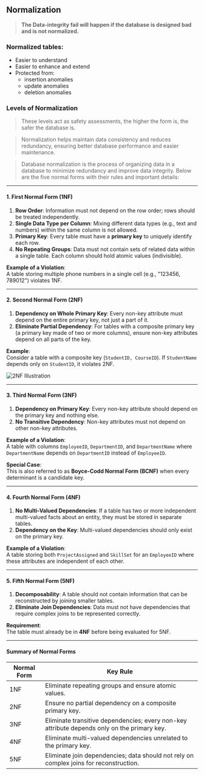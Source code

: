 ## Normalization

> **The Data-integrity fail will happen if the database is designed bad and is not normalized.**

### Normalized tables:
- Easier to understand
- Easier to enhance and extend
- Protected from:
	- insertion anomalies
	- update anomalies
	- deletion anomalies

### Levels of Normalization

> These levels act as safety assessments, the higher the form is, the safer the database is.

>  Normalization helps maintain data consistency and reduces redundancy, ensuring better database performance and easier maintenance.

>Database normalization is the process of organizing data in a database to minimize redundancy and improve data integrity. Below are the five normal forms with their rules and important details:

---

#### 1. First Normal Form (1NF)
1. **Row Order**: Information must not depend on the row order; rows should be treated independently.
2. **Single Data Type per Column**: Mixing different data types (e.g., text and numbers) within the same column is not allowed.
3. **Primary Key**: Every table must have a **primary key** to uniquely identify each row.
4. **No Repeating Groups**: Data must not contain sets of related data within a single table. Each column should hold atomic values (indivisible).

**Example of a Violation**:  
A table storing multiple phone numbers in a single cell (e.g., "123456, 789012") violates 1NF.

---

#### 2. Second Normal Form (2NF)
1. **Dependency on Whole Primary Key**: Every non-key attribute must depend on the entire primary key, not just a part of it.
2. **Eliminate Partial Dependency**: For tables with a composite primary key (a primary key made of two or more columns), ensure non-key attributes depend on all parts of the key.

**Example**:  
Consider a table with a composite key (`StudentID, CourseID`). If `StudentName` depends only on `StudentID`, it violates 2NF.

![2NF Illustration](2nd-lvl-nf.png)

---

#### 3. Third Normal Form (3NF)
1. **Dependency on Primary Key**: Every non-key attribute should depend on the primary key and nothing else.
2. **No Transitive Dependency**: Non-key attributes must not depend on other non-key attributes.

**Example of a Violation**:  
A table with columns `EmployeeID`, `DepartmentID`, and `DepartmentName` where `DepartmentName` depends on `DepartmentID` instead of `EmployeeID`.

**Special Case**:  
This is also referred to as **Boyce-Codd Normal Form (BCNF)** when every determinant is a candidate key.

---

#### 4. Fourth Normal Form (4NF)
1. **No Multi-Valued Dependencies**: If a table has two or more independent multi-valued facts about an entity, they must be stored in separate tables.
2. **Dependency on the Key**: Multi-valued dependencies should only exist on the primary key.

**Example of a Violation**:  
A table storing both `ProjectAssigned` and `SkillSet` for an `EmployeeID` where these attributes are independent of each other.

---

#### 5. Fifth Normal Form (5NF)
1. **Decomposability**: A table should not contain information that can be reconstructed by joining smaller tables.
2. **Eliminate Join Dependencies**: Data must not have dependencies that require complex joins to be represented correctly.

**Requirement**:  
The table must already be in **4NF** before being evaluated for 5NF.

---

#### Summary of Normal Forms

| Normal Form | Key Rule                                                                                    |
| ----------- | ------------------------------------------------------------------------------------------- |
| 1NF         | Eliminate repeating groups and ensure atomic values.                                        |
| 2NF         | Ensure no partial dependency on a composite primary key.                                    |
| 3NF         | Eliminate transitive dependencies; every non-key attribute depends only on the primary key. |
| 4NF         | Eliminate multi-valued dependencies unrelated to the primary key.                           |
| 5NF         | Eliminate join dependencies; data should not rely on complex joins for reconstruction.      |
